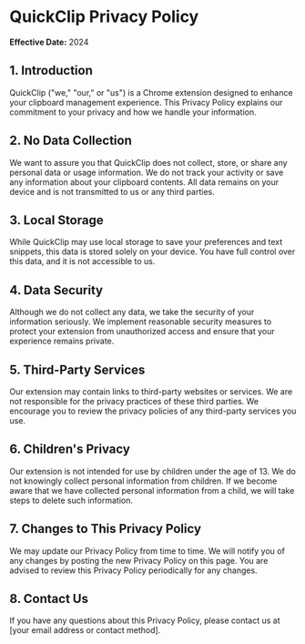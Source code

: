 # QuickClip Privacy Policy

**Effective Date:** 2024

## 1. Introduction

QuickClip ("we," "our," or "us") is a Chrome extension designed to enhance your clipboard management experience. This Privacy Policy explains our commitment to your privacy and how we handle your information.

## 2. No Data Collection

We want to assure you that QuickClip does not collect, store, or share any personal data or usage information. We do not track your activity or save any information about your clipboard contents. All data remains on your device and is not transmitted to us or any third parties.

## 3. Local Storage

While QuickClip may use local storage to save your preferences and text snippets, this data is stored solely on your device. You have full control over this data, and it is not accessible to us.

## 4. Data Security

Although we do not collect any data, we take the security of your information seriously. We implement reasonable security measures to protect your extension from unauthorized access and ensure that your experience remains private.

## 5. Third-Party Services

Our extension may contain links to third-party websites or services. We are not responsible for the privacy practices of these third parties. We encourage you to review the privacy policies of any third-party services you use.

## 6. Children's Privacy

Our extension is not intended for use by children under the age of 13. We do not knowingly collect personal information from children. If we become aware that we have collected personal information from a child, we will take steps to delete such information.

## 7. Changes to This Privacy Policy

We may update our Privacy Policy from time to time. We will notify you of any changes by posting the new Privacy Policy on this page. You are advised to review this Privacy Policy periodically for any changes.

## 8. Contact Us

If you have any questions about this Privacy Policy, please contact us at [your email address or contact method]. 